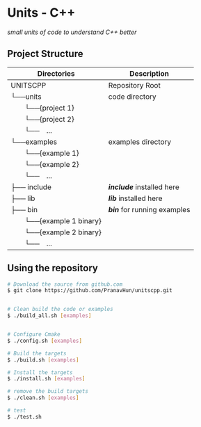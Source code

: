 # Units - C++
*small units of code to understand C++ better*

## Project Structure
|Directories|Description|
|---|---|
|UNITSCPP|Repository Root|
|└──units|code directory|
|&emsp;&emsp;└──{project 1}||
|&emsp;&emsp;└──{project 2}||
|&emsp;&emsp;└──&emsp;...||
|└──examples|examples directory|
|&emsp;&emsp;└──{example 1}||
|&emsp;&emsp;└──{example 2}||
|&emsp;&emsp;└──&emsp;...||
|├── include|***include*** installed here|
|├── lib|***lib*** installed here|
|├── bin|***bin*** for running examples|
|&emsp;&emsp;└──{example 1 binary}||
|&emsp;&emsp;└──{example 2 binary}||
|&emsp;&emsp;└──&emsp;...||


## Using the repository

```bash
# Download the source from github.com
$ git clone https://github.com/PranavHun/unitscpp.git


# Clean build the code or examples
$ ./build_all.sh [examples]


# Configure Cmake
$ ./config.sh [examples]

# Build the targets
$ ./build.sh [examples]

# Install the targets
$ ./install.sh [examples]

# remove the build targets
$ ./clean.sh [examples]

# test
$ ./test.sh
```
